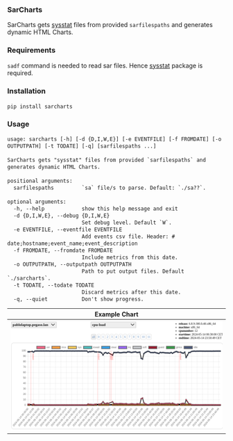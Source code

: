 ### SarCharts
SarCharts gets [sysstat](https://sysstat.github.io/) files from provided `sarfilespaths` and generates dynamic HTML Charts.

### Requirements
`sadf` command is needed to read sar files. Hence [sysstat](https://sysstat.github.io/) package is required.

### Installation
`pip install sarcharts`

### Usage
~~~
usage: sarcharts [-h] [-d {D,I,W,E}] [-e EVENTFILE] [-f FROMDATE] [-o OUTPUTPATH] [-t TODATE] [-q] [sarfilespaths ...]

SarCharts gets "sysstat" files from provided `sarfilespaths` and generates dynamic HTML Charts.

positional arguments:
  sarfilespaths         `sa` file/s to parse. Default: `./sa??`.

optional arguments:
  -h, --help            show this help message and exit
  -d {D,I,W,E}, --debug {D,I,W,E}
                        Set debug level. Default `W`.
  -e EVENTFILE, --eventfile EVENTFILE
                        Add events csv file. Header: # date;hostname;event_name;event_description
  -f FROMDATE, --fromdate FROMDATE
                        Include metrics from this date.
  -o OUTPUTPATH, --outputpath OUTPUTPATH
                        Path to put output files. Default `./sarcharts`.
  -t TODATE, --todate TODATE
                        Discard metrics after this date.
  -q, --quiet           Don't show progress.
~~~

| Example Chart |
| --- |
| ![](/doc/sarcharts.png) |

